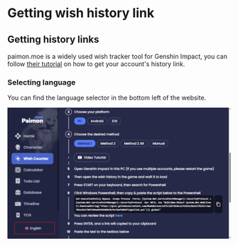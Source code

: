 # Getting wish history link

## Getting history links

paimon.moe is a widely used wish tracker tool for Genshin Impact, you can follow [their tutorial](https://paimon.moe/wish/import) on how to get your account's history link.

### Selecting language

You can find the language selector in the bottom left of the website.

![](<../.gitbook/assets/image (1).png>)

